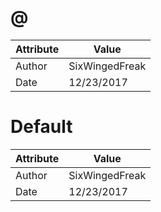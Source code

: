 # @
| Attribute | Value |
| ---  | ---     |
| Author | SixWingedFreak |
| Date | 12/23/2017 |
# Default
| Attribute | Value |
| ---  | ---     |
| Author | SixWingedFreak |
| Date | 12/23/2017 |
